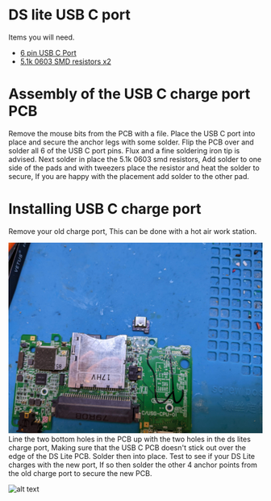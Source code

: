 # DS lite USB C port

Items you will need.
  * [6 pin USB C Port](https://www.aliexpress.com/item/32966491026.html?spm=a2g0o.productlist.0.0.40682b02dGnW8h&algo_pvid=d52f6c09-77d8-4ea5-9f91-3c1a38f8a389&algo_exp_id=d52f6c09-77d8-4ea5-9f91-3c1a38f8a389-0&pdp_ext_f=%7B%22sku_id%22%3A%2266546029161%22%7D&pdp_npi=2%40dis%21GBP%21%210.47%210.47%21%211.97%21%21%402100bdd716543375023874249e4539%2166546029161%21sea)
  * [5.1k 0603 SMD resistors x2](https://www.aliexpress.com/item/1005001436923851.html?spm=a2g0o.productlist.0.0.1dab6ecdFCRr6p&algo_pvid=8ccb23e2-83dc-4ed7-917b-6b67ea6ceffa&algo_exp_id=8ccb23e2-83dc-4ed7-917b-6b67ea6ceffa-0&pdp_ext_f=%7B%22sku_id%22%3A%2212000016109475033%22%7D&pdp_npi=2%40dis%21GBP%21%210.09%210.09%21%21%21%21%402100bde316543376141027916e302a%2112000016109475033%21sea)

# Assembly of the USB C charge port PCB

Remove the mouse bits from the PCB with a file. Place the USB C port into place and secure the anchor legs with some solder. Flip the PCB over and solder all 6 of the USB C port pins. Flux and a fine soldering iron tip is advised. Next solder in place the 5.1k 0603 smd resistors, Add solder to one side of the pads and with tweezers place the resistor and heat the solder to secure, If you are happy with the placement add solder to the other pad.

# Installing USB C charge port

Remove your old charge port, This can be done with a hot air work station.

![alt text](https://github.com/facelesstech/ds_lite_usb_c_port/blob/main/PXL_20220602_134702559.jpg?raw=true)
Line the two bottom holes in the PCB up with the two holes in the ds lites charge port, Making sure that the USB C PCB doesn't stick out over the edge of the DS Lite PCB. Solder then into place. Test to see if your DS Lite charges with the new port, If so then solder the other 4 anchor points from the old charge port to secure the new PCB.

![alt text](https://github.com/facelesstech/ds_lite_usb_c_port/blob/main/PXL_20220602_134710549.MP.jpg?raw=true)
